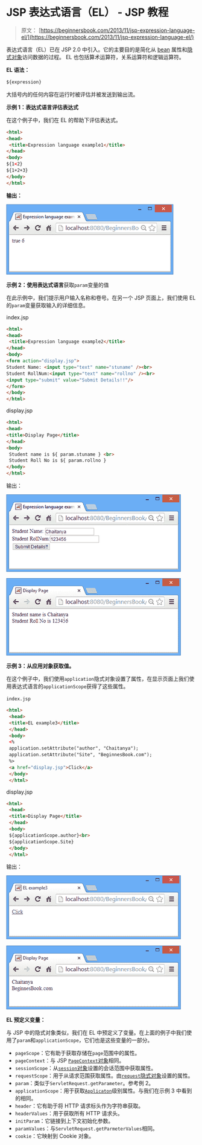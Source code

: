 # JSP 表达式语言（EL） - JSP 教程

> 原文： [https://beginnersbook.com/2013/11/jsp-expression-language-el/](https://beginnersbook.com/2013/11/jsp-expression-language-el/)

表达式语言（EL）已在 JSP 2.0 中引入。它的主要目的是简化从 [bean](https://beginnersbook.com/2013/11/jsp-usebean-setproperty-getproperty-action-tags/) 属性和[隐式对象](https://beginnersbook.com/2013/11/jsp-implicit-objects/ "Implicit objects")访问数据的过程。 EL 也包括算术运算符，关系运算符和逻辑运算符。

**EL 语法：**

```html
${expression}
```

大括号内的任何内容在运行时被评估并被发送到输出流。

**示例 1：表达式语言评估表达式**

在这个例子中，我们在 EL 的帮助下评估表达式。

```html
<html> 
<head>
 <title>Expression language example1</title>
</head>
<body> 
${1<2}
${1+2+3}
</body> 
</html>
```

**输出：**

![EL-example1](img/9c9ccd5a38aff4425433926d29b4970c.jpg)

**示例 2：使用表达式语言**获取`param`变量的值

在此示例中，我们提示用户输入名称和卷号。在另一个 JSP 页面上，我们使用 EL 的`param`变量获取输入的详细信息。

index.jsp

```html
<html> 
<head>
 <title>Expression language example2</title>
</head>
<body> 
<form action="display.jsp"> 
Student Name: <input type="text" name="stuname" /><br>
Student RollNum:<input type="text" name="rollno" /><br>
<input type="submit" value="Submit Details!!"/> 
</form> 
</body> 
</html>
```

display.jsp

```html
<html>
<head>
<title>Display Page</title>
</head>
<body>
 Student name is ${ param.stuname } <br>
 Student Roll No is ${ param.rollno }
</body>
</html>
```

输出：

![EL-example2](img/a8a76a273da3e76e646bec2f1e5b5800.jpg)

![Expression-lang-example2](img/1cd2ab3cd1a8b84c3cc207b5d767772d.jpg)

**示例 3：从应用对象获取值。**

在这个例子中，我们使用`application`隐式对象设置了属性，在显示页面上我们使用表达式语言的`applicationScope`获得了这些属性。

`index.jsp`

```html
<html>
 <head>
 <title>EL example3</title>
 </head>
 <body>
 <%
 application.setAttribute("author", "Chaitanya");
 application.setAttribute("Site", "BeginnesBook.com");
 %>
 <a href="display.jsp">Click</a>
 </body>
 </html>
```

display.jsp

```html
<html>
 <head>
 <title>Display Page</title>
 </head>
 <body>
 ${applicationScope.author}<br>
 ${applicationScope.Site}
 </body>
 </html>
```

输出：

![Expression-lang-example3](img/623e07a80b3eede04471dbcf846dadb8.jpg)

![EL-example3](img/24aecd33192f868d4ea1e42c36d15b7f.jpg)

**EL 预定义变量：**

与 JSP 中的隐式对象类似，我们在 EL 中预定义了变量。在上面的例子中我们使用了`param`和`applicationScope`，它们也是这些变量的一部分。

+   `pageScope`：它有助于获取存储在`page`范围中的属性。
+   `pageContext`：与 JSP [`PageContext`对象](https://beginnersbook.com/2013/11/jsp-implicit-object-pagecontext-with-examples/)相同。
+   `sessionScope`：从[`session`对象](https://beginnersbook.com/2013/11/jsp-implicit-object-session-with-examples/)设置的会话范围中获取属性。
+   `requestScope`：用于从请求范围获取属性。由[`request`隐式对象](https://beginnersbook.com/2013/11/jsp-implicit-object-request-with-examples/)设置的属性。
+   `param`：类似于`ServletRequest.getParameter`。参考例 2。
+   `applicationScope`：用于获取[`Applicaton`](https://beginnersbook.com/2013/11/jsp-implicit-object-application-with-examples/)级别属性。与我们在示例 3 中看到的相同。
+   `header`：它有助于将 HTTP 请求标头作为字符串获取。
+   `headerValues`：用于获取所有 HTTP 请求头。
+   `initParam`：它链接到上下文初始化参数。
+   `paramValues`：与`ServletRequest.getParmeterValues`相同。
+   `cookie`：它映射到 Cookie 对象。